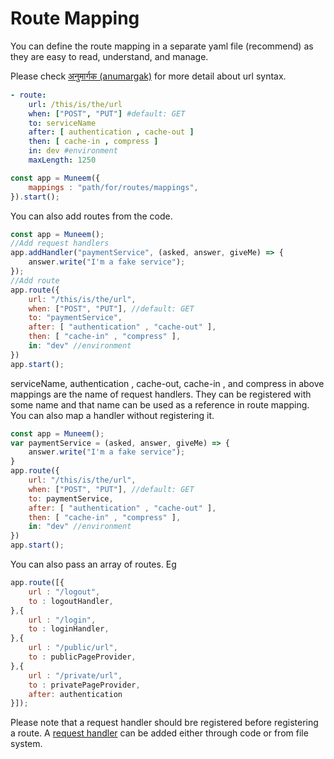 # Route Mapping

You can define the route mapping in a separate yaml file (recommend) as they are easy to read, understand, and manage.

Please check [अनुमार्गक (anumargak)](https://github.com/node-muneem/anumargak) for more detail about url syntax.

```yaml
- route: 
    url: /this/is/the/url
    when: ["POST", "PUT"] #default: GET
    to: serviceName
    after: [ authentication , cache-out ]
    then: [ cache-in , compress ]
    in: dev #environment
    maxLength: 1250
```

```JavaScript
const app = Muneem({
    mappings : "path/for/routes/mappings",
}).start();
```

You can also add routes from the code.

```JavaScript
const app = Muneem();
//Add request handlers
app.addHandler("paymentService", (asked, answer, giveMe) => {
    answer.write("I'm a fake service");
});
//Add route
app.route({
    url: "/this/is/the/url",
    when: ["POST", "PUT"], //default: GET
    to: "paymentService",
    after: [ "authentication" , "cache-out" ],
    then: [ "cache-in" , "compress" ],
    in: "dev" //environment
})
app.start();
```

serviceName, authentication , cache-out, cache-in , and compress in above mappings are the name of request handlers. They can be registered with some name and that name can be used as a reference in route mapping. You can also map a handler without registering it. 

```JavaScript
const app = Muneem();
var paymentService = (asked, answer, giveMe) => {
    answer.write("I'm a fake service");
}
app.route({
    url: "/this/is/the/url",
    when: ["POST", "PUT"], //default: GET
    to: paymentService,
    after: [ "authentication" , "cache-out" ],
    then: [ "cache-in" , "compress" ],
    in: "dev" //environment
})
app.start();
```

You can also pass an array of routes. Eg

```JavaScript
app.route([{
    url : "/logout",
    to : logoutHandler,
},{
    url : "/login",
    to : loginHandler,
},{
    url : "/public/url",
    to : publicPageProvider,
},{
    url : "/private/url",
    to : privatePageProvider,
    after: authentication
}]);
```
Please note that a request handler should bre registered before registering a route. A [request handler](Handler.md) can be added either through code or from file system.
